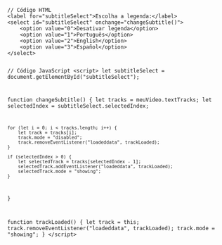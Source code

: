 <Code language='html'>
// Código HTML
&lt;label for="subtitleSelect"&gt;Escolha a legenda:&lt;/label&gt;
&lt;select id="subtitleSelect" onchange="changeSubtitle()"&gt;
    &lt;option value="0"&gt;Desativar legenda&lt;/option&gt;
    &lt;option value="1"&gt;Português&lt;/option&gt;
    &lt;option value="2"&gt;English&lt;/option&gt;
    &lt;option value="3"&gt;Español&lt;/option&gt;
&lt;/select&gt;

// Código JavaScript
&lt;script&gt;
let subtitleSelect = document.getElementById("subtitleSelect");

function changeSubtitle() {
    let tracks = meuVideo.textTracks;
    let selectedIndex = subtitleSelect.selectedIndex;

    for (let i = 0; i < tracks.length; i++) {
        let track = tracks[i];
        track.mode = "disabled";
        track.removeEventListener("loadeddata", trackLoaded);
    }

    if (selectedIndex > 0) {
        let selectedTrack = tracks[selectedIndex - 1];
        selectedTrack.addEventListener("loadeddata", trackLoaded);
        selectedTrack.mode = "showing";
    }
}

function trackLoaded() {
    let track = this;
    track.removeEventListener("loadeddata", trackLoaded);
    track.mode = "showing";
}
&lt;/script&gt;
</Code>
